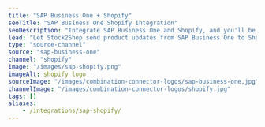 ```yaml
---
title: "SAP Business One + Shopify"
seoTitle: "SAP Business One Shopify Integration"
seoDescription: "Integrate SAP Business One and Shopify, and you'll be able to streamline your workflow, simplify the ordering process and save time - and money. Find out more about how a SAP Business One Shopify Integration can help your business."
lead: "Let Stock2Shop send product updates from SAP Business One to Shopify, as well as automatically raise online orders directly into your ERP and instruct your warehouse to fulfill the order. Here’s how we can help you streamline your workflow."
type: "source-channel"
source: "sap-business-one"
channel: "shopify"
image: "/images/sap-shopify.png"
imageAlt: shopify logo
sourceImage: "/images/combination-connector-logos/sap-business-one.jpg"
channelImage: "/images/combination-connector-logos/shopify.jpg"
tags: []
aliases:
    - /integrations/sap-shopify/
---
```

    